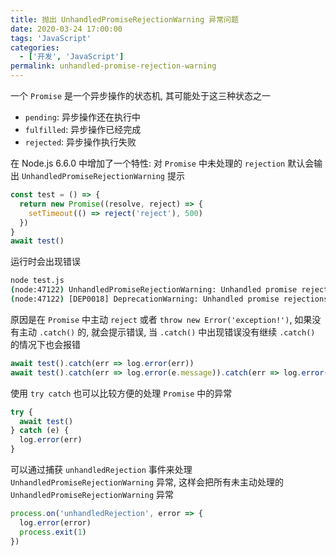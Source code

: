 ```yaml
---
title: 抛出 UnhandledPromiseRejectionWarning 异常问题
date: 2020-03-24 17:00:00
tags: 'JavaScript'
categories:
  - ['开发', 'JavaScript']
permalink: unhandled-promise-rejection-warning
---
```


一个 `Promise` 是一个异步操作的状态机, 其可能处于这三种状态之一

- `pending`: 异步操作还在执行中
- `fulfilled`: 异步操作已经完成
- `rejected`: 异步操作执行失败

在 Node.js 6.6.0 中增加了一个特性: 对 `Promise` 中未处理的 `rejection` 默认会输出 `UnhandledPromiseRejectionWarning` 提示

<!-- more -->

```js
const test = () => {
  return new Promise((resolve, reject) => {
    setTimeout(() => reject('reject'), 500)
  })
}
await test()
```

运行时会出现错误

```sh
node test.js
(node:47122) UnhandledPromiseRejectionWarning: Unhandled promise rejection (rejection id: 1): error
(node:47122) [DEP0018] DeprecationWarning: Unhandled promise rejections are deprecated. In the future, promise rejections that are not handled will terminate the Node.js process with a non-zero exit code
```

原因是在 `Promise` 中主动 `reject` 或者 `throw new Error('exception!')`, 如果没有主动 `.catch()` 的, 就会提示错误, 当 `.catch()` 中出现错误没有继续 `.catch()` 的情况下也会报错

```js
await test().catch(err => log.error(err))
await test().catch(err => log.error(e.message)).catch(err => log.error(err))
```

使用 `try catch` 也可以比较方便的处理 `Promise` 中的异常

```js
try {
  await test()
} catch (e) {
  log.error(err)
}
```

可以通过捕获 `unhandledRejection` 事件来处理 `UnhandledPromiseRejectionWarning` 异常, 这样会把所有未主动处理的 `UnhandledPromiseRejectionWarning` 异常

```js
process.on('unhandledRejection', error => {
  log.error(error)
  process.exit(1)
})
```
